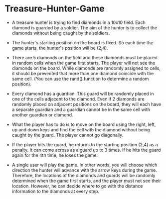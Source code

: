 # Treasure-Hunter-Game

* A treasure hunter is trying to find diamonds in a 10x10 field. Each diamond is guarded by a soldier. 
The aim of the hunter is to collect the diamonds without being caught by the soldiers.

* The hunter's starting position on the board is fixed. So each time the game starts, the hunter's position will be (2,4).

* There are 5 diamonds on the field and these diamonds must be placed in random cells when the game first starts. The player will not see the diamonds on the board. While diamonds are randomly assigned to cells, it should be prevented that more than one diamond coincide with the same cell. (You can use the rand() function to determine a random position).

* Every diamond has a guardian. This guard will be randomly placed in one of the cells adjacent to the diamond. Even if 2 diamonds are randomly placed on adjacent positions on the board, they will each have a separate guardian and a guardian cannot be in the same cell with another guardian or diamond.

* What the player has to do is to move on the board using the right, left, up and down keys and find the cell with the diamond without being caught by the guard. The player cannot go diagonally.

* If the player hits the guard, he returns to the starting position (2,4) as a penalty. It can come across as a guard up to 3 times. If he hits the guard again for the 4th time, he loses the game.

* A single user will play the game. In other words, you will choose which direction the hunter will advance with the arrow keys during the game. Therefore, the locations of the diamonds and guards will be randomly determined when the game first starts, and the player must not see their location. However, he can decide where to go with the distance information to the diamonds at every step.
